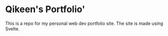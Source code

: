 # Qikeen's Portfolio'

This is a repo for my personal web dev portfolio site. The site is made using Svelte.


